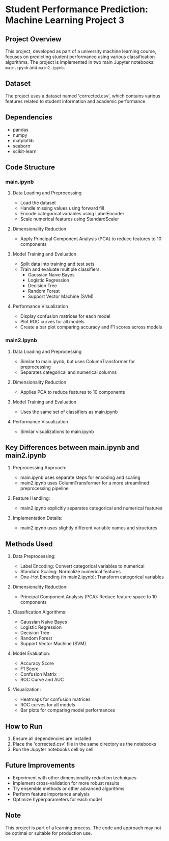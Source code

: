 # Student Performance Prediction: Machine Learning Project 3

## Project Overview
This project, developed as part of a university machine learning course, focuses on predicting student performance using various classification algorithms. The project is implemented in two main Jupyter notebooks: `main.ipynb` and `main2.ipynb`.

## Dataset
The project uses a dataset named 'corrected.csv', which contains various features related to student information and academic performance.

## Dependencies
- pandas
- numpy
- matplotlib
- seaborn
- scikit-learn

## Code Structure

### main.ipynb

1. Data Loading and Preprocessing
   - Load the dataset
   - Handle missing values using forward fill
   - Encode categorical variables using LabelEncoder
   - Scale numerical features using StandardScaler

2. Dimensionality Reduction
   - Apply Principal Component Analysis (PCA) to reduce features to 10 components

3. Model Training and Evaluation
   - Split data into training and test sets
   - Train and evaluate multiple classifiers:
     - Gaussian Naive Bayes
     - Logistic Regression
     - Decision Tree
     - Random Forest
     - Support Vector Machine (SVM)

4. Performance Visualization
   - Display confusion matrices for each model
   - Plot ROC curves for all models
   - Create a bar plot comparing accuracy and F1 scores across models

### main2.ipynb

1. Data Loading and Preprocessing
   - Similar to main.ipynb, but uses ColumnTransformer for preprocessing
   - Separates categorical and numerical columns

2. Dimensionality Reduction
   - Applies PCA to reduce features to 10 components

3. Model Training and Evaluation
   - Uses the same set of classifiers as main.ipynb

4. Performance Visualization
   - Similar visualizations to main.ipynb

## Key Differences between main.ipynb and main2.ipynb

1. Preprocessing Approach:
   - main.ipynb uses separate steps for encoding and scaling
   - main2.ipynb uses ColumnTransformer for a more streamlined preprocessing pipeline

2. Feature Handling:
   - main2.ipynb explicitly separates categorical and numerical features

3. Implementation Details:
   - main2.ipynb uses slightly different variable names and structures

## Methods Used

1. Data Preprocessing:
   - Label Encoding: Convert categorical variables to numerical
   - Standard Scaling: Normalize numerical features
   - One-Hot Encoding (in main2.ipynb): Transform categorical variables

2. Dimensionality Reduction:
   - Principal Component Analysis (PCA): Reduce feature space to 10 components

3. Classification Algorithms:
   - Gaussian Naive Bayes
   - Logistic Regression
   - Decision Tree
   - Random Forest
   - Support Vector Machine (SVM)

4. Model Evaluation:
   - Accuracy Score
   - F1 Score
   - Confusion Matrix
   - ROC Curve and AUC

5. Visualization:
   - Heatmaps for confusion matrices
   - ROC curves for all models
   - Bar plots for comparing model performances

## How to Run
1. Ensure all dependencies are installed
2. Place the 'corrected.csv' file in the same directory as the notebooks
3. Run the Jupyter notebooks cell by cell

## Future Improvements
- Experiment with other dimensionality reduction techniques
- Implement cross-validation for more robust results
- Try ensemble methods or other advanced algorithms
- Perform feature importance analysis
- Optimize hyperparameters for each model

## Note

This project is part of a learning process. The code and approach may not be optimal or suitable for production use.
